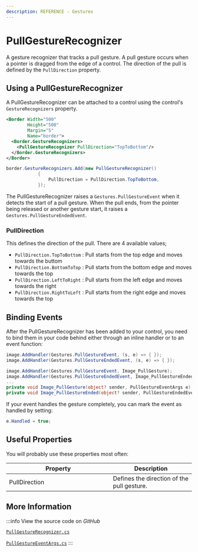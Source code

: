 ```yaml
---
description: REFERENCE - Gestures
---
```


# PullGestureRecognizer

A gesture recognizer that tracks a pull gesture. A pull gesture occurs when a pointer is dragged from the edge of a control. The direction of the pull is defined by the `PullDirection` property.

## Using a PullGestureRecognizer
A PullGestureRecognizer can be attached to a control using the control's `GestureRecognizers` property.
```xml
<Border Width="500"
        Height="500"
        Margin="5"
        Name="border">
  <Border.GestureRecognizers>
    <PullGestureRecognizer PullDirection="TopToBottom"/>
  </Border.GestureRecognizers>
</Border>
```

```csharp title='C#'
border.GestureRecognizers.Add(new PullGestureRecognizer()
            {
                PullDirection = PullDirection.TopToBottom,
            });
```

The PullGestureRecognizer raises a `Gestures.PullGestureEvent` when it detects the start of a pull gesture. When the pull ends, from the pointer being released or another gesture start, it raises a `Gestures.PullGestureEndedEvent`.

### PullDirection
This defines the direction of the pull. There are 4 available values;
* `PullDirection.TopToBottom` : Pull starts from the top edge and moves towards the buttom
* `PullDirection.BottomToTop` : Pull starts from the bottom edge and moves towards the top
* `PullDirection.LeftToRight` : Pull starts from the left edge and moves towards the right
* `PullDirection.RightToLeft` : Pull starts from the right edge and moves towards the top

## Binding Events
After the PullGestureRecognizer has been added to your control, you need to bind them in your code behind either through an inline handler or to an event function:
```csharp title='C#'
image.AddHandler(Gestures.PullGestureEvent, (s, e) => { });
image.AddHandler(Gestures.PullGestureEndedEvent, (s, e) => { });
```
```csharp title='C#'
image.AddHandler(Gestures.PullGestureEvent, Image_PullGesture);
image.AddHandler(Gestures.PullGestureEndedEvent, Image_PullGestureEnded);
...
private void Image_PullGesture(object? sender, PullGestureEventArgs e) { }
private void Image_PullGestureEnded(object? sender, PullGestureEndedEventArgs e) { }
```
If your event handles the gesture completely, you can mark the event as handled by setting:
```csharp title='C#'
e.Handled = true;
```

## Useful Properties

You will probably use these properties most often:

<table>
    <thead>
      <tr>
        <th width="266">Property</th>
        <th>Description</th>
      </tr>
    </thead>
    <tbody>
      <tr>
        <td>PullDirection</td>
        <td>Defines the direction of the pull gesture. </td>
      </tr>
    </tbody>
  </table>


## More Information

:::info
View the source code on _GitHub_ 

[`PullGestureRecognizer.cs`](https://github.com/AvaloniaUI/Avalonia/blob/master/src/Avalonia.Base/Input/GestureRecognizers/PullGestureRecognizer.cs)

[`PullGestureEventArgs.cs`](https://github.com/AvaloniaUI/Avalonia/blob/master/src/Avalonia.Base/Input/PullGestureEventArgs.cs)
:::

